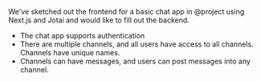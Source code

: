 We've sketched out the frontend for a basic chat app in @project using Next.js and Jotai and would like to fill out the backend.

- The chat app supports authentication
- There are multiple channels, and all users have access to all channels. Channels have unique names.
- Channels can have messages, and users can post messages into any channel.

